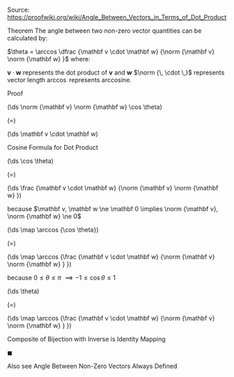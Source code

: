 # 

Source: https://proofwiki.org/wiki/Angle_Between_Vectors_in_Terms_of_Dot_Product

Theorem
The angle between two non-zero vector quantities can be calculated by:

$\theta = \arccos \dfrac {\mathbf v \cdot \mathbf w} {\norm {\mathbf v} \norm {\mathbf w} }$
where:

$\mathbf v \cdot \mathbf w$ represents the dot product of $\mathbf v$ and $\mathbf w$
$\norm {\, \cdot \,}$ represents vector length
$\arccos$ represents arccosine.


Proof













\(\ds \norm {\mathbf v} \norm {\mathbf w} \cos \theta\)

\(=\)







\(\ds \mathbf v \cdot \mathbf w\)





Cosine Formula for Dot Product














\(\ds \cos \theta\)

\(=\)







\(\ds \frac {\mathbf v \cdot \mathbf w} {\norm {\mathbf v} \norm {\mathbf w} }\)





because $\mathbf v, \mathbf w \ne \mathbf 0 \implies \norm {\mathbf v}, \norm {\mathbf w} \ne 0$














\(\ds \map \arccos {\cos \theta}\)

\(=\)







\(\ds \map \arccos {\frac {\mathbf v \cdot \mathbf w} {\norm {\mathbf v} \norm {\mathbf w} } }\)





because $0 \le \theta \le \pi$ $\implies -1 \le \cos \theta \le 1$














\(\ds \theta\)

\(=\)







\(\ds \map \arccos {\frac {\mathbf v \cdot \mathbf w} {\norm {\mathbf v} \norm {\mathbf w} } }\)





Composite of Bijection with Inverse is Identity Mapping



$\blacksquare$


Also see
Angle Between Non-Zero Vectors Always Defined




